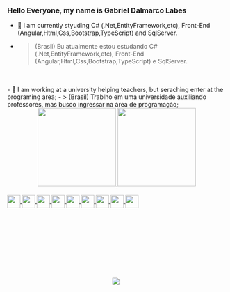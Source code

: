### Hello Everyone, my name is Gabriel Dalmarco Labes


- 🌱 I am currently  styuding  C# (.Net,EntityFramework,etc), Front-End (Angular,Html,Css,Bootstrap,TypeScript) and SqlServer.
- > (Brasil) Eu atualmente estou estudando C# (.Net,EntityFramework,etc), Front-End (Angular,Html,Css,Bootstrap,TypeScript) e SqlServer.
<br>
<br>
- 🤖 I am working at a university helping teachers, but seraching  enter at the programing area;
- > (Brasil) Trablho em uma universidade auxiliando professores, mas busco ingressar na área de programação;


<div align="center" margin-botton: "10rem">
  <a href="https://github.com/gameking360">
  <img height="180em" src="https://github-readme-stats.vercel.app/api?username=Gameking360&show_icons=true&theme=dracula&include_all_commits=true&count_private=true"/>
  <img height="180em" src="https://github-readme-stats.vercel.app/api/top-langs/?username=Gameking360&layout=compact&langs_count=168&theme=gotham"/>
</div>

<div style= "display: inline block"><br>
  <img align="center" height="30" weigth="40" src="https://cdn.jsdelivr.net/gh/devicons/devicon/icons/html5/html5-original.svg" />
  <img align="center" height="30" weigth="40" src="https://cdn.jsdelivr.net/gh/devicons/devicon/icons/css3/css3-original.svg" />
  <img align="center" height="30" weigth="40" src="https://cdn.jsdelivr.net/gh/devicons/devicon/icons/angularjs/angularjs-original.svg" />
  <img align="center" height="30" weigth="40" src="https://cdn.jsdelivr.net/gh/devicons/devicon/icons/dotnetcore/dotnetcore-original.svg" />
  <img align="center" height="30" weigth="40" src="https://cdn.jsdelivr.net/gh/devicons/devicon/icons/csharp/csharp-original.svg" />
  <img align="center" height="30" weigth="40" src="https://cdn.jsdelivr.net/gh/devicons/devicon/icons/github/github-original-wordmark.svg" />
  <img align="center" height="30" weigth="40" src="https://cdn.jsdelivr.net/gh/devicons/devicon/icons/typescript/typescript-original.svg" />
  <img align="center" height="30" weigth="40" src="https://cdn.jsdelivr.net/gh/devicons/devicon/icons/visualstudio/visualstudio-plain.svg" />
  <img align="center" height="30" weigth="40" src="https://cdn.jsdelivr.net/gh/devicons/devicon/icons/java/java-original.svg" />
</div>

<div align="center" style="padding-top: 10rem"> 
  <a href="https://www.linkedin.com/in/gabriel-labes-0733451b2/" target="_blank"><img src="https://img.shields.io/badge/-LinkedIn-%230077B5?style=for-the-badge&logo=linkedin&logoColor=white" target="_blank"></a> 
</div>